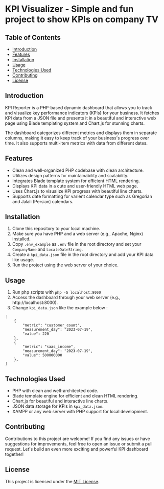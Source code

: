 # KPI Visualizer - Simple and fun project to show KPIs on company TV

## Table of Contents
- [Introduction](#introduction)
- [Features](#features)
- [Installation](#installation)
- [Usage](#usage)
- [Technologies Used](#technologies-used)
- [Contributing](#contributing)
- [License](#license)

## Introduction

KPI Reporter is a PHP-based dynamic dashboard that allows you to track and visualize key performance indicators (KPIs) for your business. It fetches KPI data from a JSON file and presents it in a beautiful and interactive web page using Blade templating system and Chart.js for stunning charts.

The dashboard categorizes different metrics and displays them in separate columns, making it easy to keep track of your business's progress over time. It also supports multi-item metrics with data from different dates.

## Features

- Clean and well-organized PHP codebase with clean architecture.
- Utilizes design patterns for maintainability and scalability.
- Integrates Blade template system for efficient HTML rendering.
- Displays KPI data in a cute and user-friendly HTML web page.
- Uses Chart.js to visualize KPI progress with beautiful line charts.
- Supports date formatting for varient calendar type such as Gregorian and Jalali (Persian) calendars.

## Installation

1. Clone this repository to your local machine.
2. Make sure you have PHP and a web server (e.g., Apache, Nginx) installed.
3. Copy `.env_example` as `.env` file in the root directory and set your `CompanyName` and `LocaleDateString`.
4. Create a `kpi_data.json` file in the root directory and add your KPI data like usage.
5. Run the project using the web server of your choice.

## Usage

1. Run php scripts with `php -S localhost:8000`
2. Access the dashboard through your web server (e.g., http://localhost:8000).
3. Change `kpi_data.json` like the example below :
```
[
    {
        "metric": "customer_count",
        "measurement_day": "2023-07-19",
        "value": 220
    },
    {
        "metric": "saas_income",
        "measurement_day": "2023-07-19",
        "value": 500000000
    },
]
```

## Technologies Used

- PHP with clean and well-architected code.
- Blade template engine for efficient and clean HTML rendering.
- Chart.js for beautiful and interactive line charts.
- JSON data storage for KPIs in `kpi_data.json`.
- XAMPP or any web server with PHP support for local development.

## Contributing

Contributions to this project are welcome! If you find any issues or have suggestions for improvements, feel free to open an issue or submit a pull request. Let's build an even more exciting and powerful KPI dashboard together!

## License

This project is licensed under the [MIT License](LICENSE).


